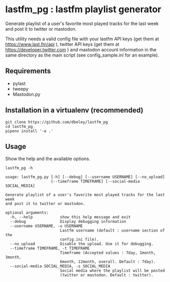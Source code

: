 # lastfm_pg : lastfm playlist generator

Generate playlist of a user's favorite most played tracks for the last week and post it to twitter or mastodon.

This utility needs a valid config file with your lastfm API keys (get them at https://www.last.fm/api ), twitter API keys (get them at https://developer.twitter.com ) and mastodon account information in the same directory as the main script (see config_sample.ini for an example).

## Requirements

- pylast
- tweepy
- Mastodon.py

## Installation in a virtualenv (recommended)

```
git clone https://github.com/dbeley/lastfm_pg
cd lastfm_pg
pipenv install '-e .'
```

## Usage

Show the help and the available options.

```
lastfm_pg -h
```

```
usage: lastfm_pg.py [-h] [--debug] [--username USERNAME] [--no_upload]
                    [--timeframe TIMEFRAME] [--social-media SOCIAL_MEDIA]

Generate playlist of a user's favorite most played tracks for the last week
and post it to twitter or mastodon.

optional arguments:
  -h, --help            show this help message and exit
  --debug               Display debugging information
  --username USERNAME, -u USERNAME
                        Lastfm username (default : username section of the
                        config.ini file).
  --no_upload           Disable the upload. Use it for debugging.
  --timeframe TIMEFRAME, -t TIMEFRAME
                        Timeframe (Accepted values : 7day, 1month, 3month,
                        6month, 12month, overall. Default : 7day).
  --social-media SOCIAL_MEDIA, -s SOCIAL_MEDIA
                        Social media where the playlist will be posted
                        (twitter or mastodon. Default : twitter).
```
